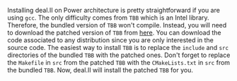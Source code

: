 Installing deal.II on Power architecture is pretty straightforward if you are using `gcc`. The only difficulty comes from `TBB` which is an Intel library. Therefore, the bundled version of `TBB` won't compile. Instead, you will need to download the patched version of `TBB` from [here](https://developer.ibm.com/linuxonpower/advance-toolchain/). You can download the code associated to any distribution since you are only interested in the source code. The easiest way to install `TBB` is to replace the `include` and `src` directories of the bundled `TBB` with the patched ones. Don't forget to replace the `Makefile` in `src` from the patched `TBB` with the `CMakeLists.txt` in `src` from the bundled `TBB`. Now, deal.II will install the patched `TBB` for you.